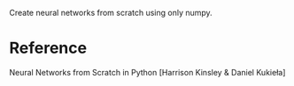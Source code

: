 Create neural networks from scratch using only numpy.

# Reference
Neural Networks from Scratch in Python [Harrison Kinsley & Daniel Kukieła]